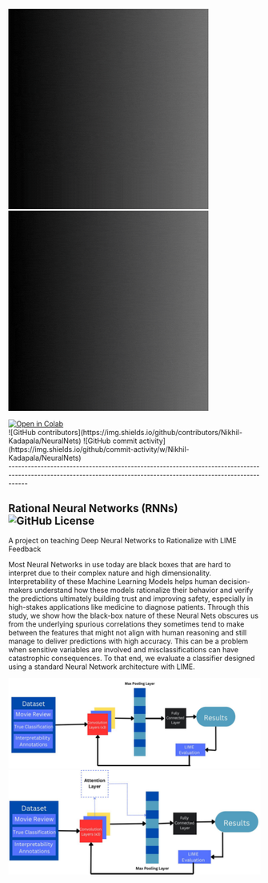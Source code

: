 <img src="images/NN.gif" width="400"/> <img src="images/title.gif" width="400"/> 

<a href="https://colab.research.google.com/github/Nikhil-Kadapala/NeuralNets/blob/main/CNNwithLIME%26Attn.ipynb" target="_blank">
  <img src="https://colab.research.google.com/assets/colab-badge.svg" alt="Open in Colab"/>
</a>

<br/>
![GitHub contributors](https://img.shields.io/github/contributors/Nikhil-Kadapala/NeuralNets)
![GitHub commit activity](https://img.shields.io/github/commit-activity/w/Nikhil-Kadapala/NeuralNets)
</br>
------------------------------------------------------------------------------------------------------------------------------------------------------------------

## Rational Neural Networks (RNNs) ![GitHub License](https://img.shields.io/github/license/Nikhil-Kadapala/NeuralNets)
A project on teaching Deep Neural Networks to Rationalize with LIME Feedback

Most Neural Networks in use today  are black boxes that are hard to interpret due to their complex nature and high dimensionality. 
Interpretability of these Machine Learning Models helps human decision-makers understand how these models rationalize their behavior 
and verify the predictions ultimately building trust and improving safety, especially in high-stakes applications like medicine to diagnose patients. 
Through this study, we show how the black-box nature of these Neural Nets obscures us from the underlying spurious correlations they 
sometimes tend to make between the features that might not align with human reasoning and still manage to deliver predictions with high accuracy. 
This can be a problem when sensitive variables are involved and misclassifications can have catastrophic consequences. 
To that end, we evaluate a classifier designed using a standard Neural Network architecture with LIME.

<img src="images/standard CNN.png" alt="">

<img src="images/custom CNN.png" alt="">
